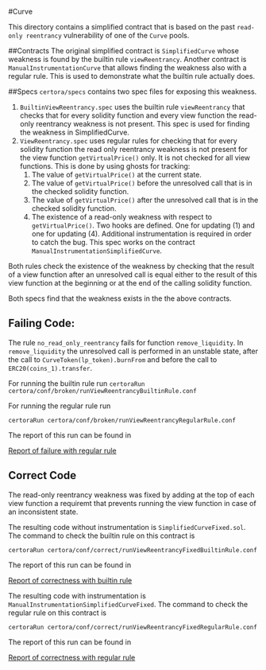 
#Curve 

This directory contains a simplified contract that is based on the past 
`read-only reentrancy` vulnerability of one of the `Curve` pools. 

##Contracts
The original simplified contract is `SimplifiedCurve` whose weakness is found by the builtin rule `viewReentrancy`. 
Another 
contract is `ManualInstrumentationCurve` that allows finding the weakness also with a regular rule. This is used to 
demonstrate what the builtin rule actually does.

##Specs
`certora/specs` contains two spec files for exposing this weakness.

1. `BuiltinViewReentrancy.spec` uses the builtin rule `viewReentrancy` that checks that for every solidity function and every
   view function the read-only reentrancy weakness is not present. This spec is used for finding the weakness in SimplifiedCurve.
2. `ViewReentrancy.spec` uses regular rules for checking that for every solidity function 
    the read only reentrancy weakness is not present for the view function `getVirtualPrice()` only. 
    It is not checked for all view functions.
    This is done by using ghosts for tracking:
    1. The value of `getVirtualPrice()` at the current state.
    2. The value of `getVirtualPrice()` before the unresolved call that is in the checked solidity function.
    3. The value of `getVirtualPrice()` after the unresolved call that is in the checked solidity function.
    4. The existence of a read-only weakness with respect to `getVirtualPrice()`.
    Two hooks are defined. One for updating (1) and one for updating (4).
    Additional instrumentation is required in order to catch the bug. This spec works on the contract 
    `ManualInstrumentationSimplifiedCurve`.

Both rules check the existence of the weakness by checking 
that the result of a view function after an
unresolved call is equal either to the result of this view function at the beginning or at the end of the 
calling solidity function.

Both specs find that the weakness exists in the the above contracts.

## Failing Code:

The rule `no_read_only_reentrancy` fails for function `remove_liquidity`. In `remove_liquidity` the unresolved call is performed in an unstable
state, after the call to `CurveToken(lp_token).burnFrom` and before the call to `ERC20(coins_1).transfer`.

For running the builtin rule run
```certoraRun certora/conf/broken/runViewReentrancyBuiltinRule.conf```

For running the regular rule run

```certoraRun certora/conf/broken/runViewReentrancyRegularRule.conf```

The report of this run can be found in

[Report of failure with regular rule](https://prover.certora.com/output/1902/fac7a9437752438d85472b0446247aff?anonymousKey=a1fb2c1b2e88bd10a64601831ce2cd8912d2de53)

## Correct Code

The read-only reentrancy weakness was fixed by adding at the top of each view function a requiremt
that prevents running the view function in case of an inconsistent state.

The resulting code without instrumentation is `SimplifiedCurveFixed.sol`. The command to check the builtin rule
on this contract is

```certoraRun certora/conf/correct/runViewReentrancyFixedBuiltinRule.conf```

The report of this run can be found in

[Report of correctness with builtin rule](https://prover.certora.com/output/1902/a2845c679b6a4028af918b842916ad8c?anonymousKey=fe54be4932f20347abe18ac7f7afeb9665d2a8f8)


The resulting code with instrumentation is `ManualInstrumentationSimplifiedCurveFixed`. The command to check the regular rule
on this contract is

```certoraRun certora/conf/correct/runViewReentrancyFixedRegularRule.conf```

The report of this run can be found in

[Report of correctness with regular rule](https://prover.certora.com/output/1902/a411fe10787b4a778f0b63848da18d78?anonymousKey=5c2538f9a28f026d9e471c76651212bb610bf488)


